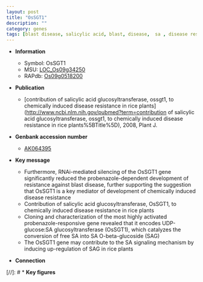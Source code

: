 ```yaml
---
layout: post
title: "OsSGT1"
description: ""
category: genes
tags: [blast disease, salicylic acid, blast, disease,  sa , disease resistance]
---
```


* **Information**  
    + Symbol: OsSGT1  
    + MSU: [LOC_Os09g34250](http://rice.uga.edu/cgi-bin/ORF_infopage.cgi?orf=LOC_Os09g34250)  
    + RAPdb: [Os09g0518200](https://rapdb.dna.affrc.go.jp/locus/?name=Os09g0518200)  

* **Publication**  
    + [contribution of salicylic acid glucosyltransferase, ossgt1, to chemically induced disease resistance in rice plants](http://www.ncbi.nlm.nih.gov/pubmed?term=contribution of salicylic acid glucosyltransferase, ossgt1, to chemically induced disease resistance in rice plants%5BTitle%5D), 2008, Plant J.

* **Genbank accession number**  
    + [AK064395](http://www.ncbi.nlm.nih.gov/nuccore/AK064395)

* **Key message**  
    + Furthermore, RNAi-mediated silencing of the OsSGT1 gene significantly reduced the probenazole-dependent development of resistance against blast disease, further supporting the suggestion that OsSGT1 is a key mediator of development of chemically induced disease resistance
    + Contribution of salicylic acid glucosyltransferase, OsSGT1, to chemically induced disease resistance in rice plants
    + Cloning and characterization of the most highly activated probenazole-responsive gene revealed that it encodes UDP-glucose:SA glucosyltransferase (OsSGT1), which catalyzes the conversion of free SA into SA O-beta-glucoside (SAG)
    + The OsSGT1 gene may contribute to the SA signaling mechanism by inducing up-regulation of SAG in rice plants

* **Connection**  

[//]: # * **Key figures**  



